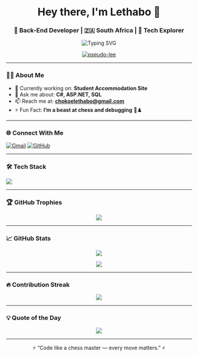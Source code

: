 <h1 align="center">Hey there, I'm Lethabo 👋</h1>
<h3 align="center">🚀 Back-End Developer | 🇿🇦 South Africa | 🧠 Tech Explorer</h3>

<p align="center">
  <img src="https://readme-typing-svg.herokuapp.com?font=Fira+Code&size=20&pause=1000&color=00F7FF&center=true&vCenter=true&width=435&lines=Back-End+Developer;C%23+%7C+ASP.NET+%7C+MySQL;Loves+chess+%E2%99%9C+and+clean+code!" alt="Typing SVG" />
</p>

<p align="center">
  <a href="https://github.com/pseudo-lee">
    <img src="https://komarev.com/ghpvc/?username=pseudo-lee&label=Profile+Views&color=0e75b6&style=flat" alt="pseudo-lee" />
  </a>
</p>

---

### 🧑‍💻 About Me

- 🔭 Currently working on: **Student Accommodation Site**
- 💬 Ask me about: **C#, ASP.NET, SQL**
- 📫 Reach me at: **chokoelethabo@gmail.com**
- ⚡ Fun Fact: **I’m a beast at chess and debugging** 🧠♟️

---

### 🌐 Connect With Me

<p align="left">
  <a href="mailto:chokoelethabo@gmail.com"><img src="https://img.shields.io/badge/Gmail-D14836?style=for-the-badge&logo=gmail&logoColor=white" alt="Gmail"/></a>
  <a href="https://github.com/pseudo-lee"><img src="https://img.shields.io/badge/GitHub-100000?style=for-the-badge&logo=github&logoColor=white" alt="GitHub"/></a>
</p>

---

### 🛠️ Tech Stack

<p align="left">
  <img src="https://skillicons.dev/icons?i=csharp,dotnet,cpp,java,python,kotlin,html,css,mysql,oracle,linux,git,androidstudio,vscode,photoshop,figma,arduino" />
</p>

---

### 🏆 GitHub Trophies

<p align="center">
  <img src="https://github-profile-trophy.vercel.app/?username=pseudo-lee&theme=onedark&margin-w=10&no-bg=true&no-frame=true" />
</p>

---

### 📈 GitHub Stats

<p align="center">
  <img src="https://github-readme-stats.vercel.app/api?username=pseudo-lee&show_icons=true&theme=radical&border_radius=10&hide_title=true" />
</p>

<p align="center">
  <img src="https://github-readme-stats.vercel.app/api/top-langs/?username=pseudo-lee&layout=compact&theme=radical&langs_count=8&hide_border=true" />
</p>

---

### 🔥 Contribution Streak

<p align="center">
  <img src="https://github-readme-streak-stats.herokuapp.com?user=pseudo-lee&theme=radical&hide_border=true" />
</p>

---

### 💡 Quote of the Day

<p align="center">
  <img src="https://quotes-github-readme.vercel.app/api?type=horizontal&theme=radical" />
</p>

---

<p align="center">
  ⚡ “Code like a chess master — every move matters.” ⚡
</p>
